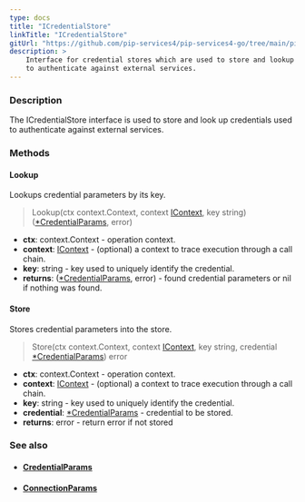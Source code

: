 ```yaml
---
type: docs
title: "ICredentialStore"
linkTitle: "ICredentialStore"
gitUrl: "https://github.com/pip-services4/pip-services4-go/tree/main/pip-services4-config-go"
description: >
    Interface for credential stores which are used to store and lookup credentials
    to authenticate against external services.
---
```


### Description

The ICredentialStore interface is used to store and look up credentials used to authenticate against external services.

### Methods

#### Lookup
Lookups credential parameters by its key.

> Lookup(ctx context.Context, context [IContext](../../../components/context/icontext), key string) ([*CredentialParams](../credential_params), error)

- **ctx**: context.Context - operation context.
- **context**: [IContext](../../../components/context/icontext) - (optional) a context to trace execution through a call chain.
- **key**: string - key used to uniquely identify the credential.
- **returns**: ([*CredentialParams](../credential_params), error) - found credential parameters or nil if nothing was found.


#### Store
Stores credential parameters into the store.

> Store(ctx context.Context, context [IContext](../../../components/context/icontext), key string, credential [*CredentialParams](../credential_params)) error

- **ctx**: context.Context - operation context.
- **context**: [IContext](../../../components/context/icontext) - (optional) a context to trace execution through a call chain.
- **key**: string - key used to uniquely identify the credential.
- **credential**: [*CredentialParams](../credential_params) - credential to be stored.
- **returns**: error - return error if not stored



### See also
- #### [CredentialParams](../credential_params)
- #### [ConnectionParams](../../connect/connection_params)

